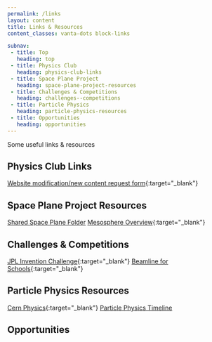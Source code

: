 ```yaml
---
permalink: /links
layout: content
title: Links & Resources
content_classes: vanta-dots block-links

subnav: 
 - title: Top
   heading: top
 - title: Physics Club
   heading: physics-club-links
 - title: Space Plane Project
   heading: space-plane-project-resources
 - title: Challenges & Competitions
   heading: challenges--competitions
 - title: Particle Physics
   heading: particle-physics-resources
 - title: Opportunities
   heading: opportunities
---
```


Some useful links & resources

## Physics Club Links

[Website modification/new content request form](https://forms.gle/Je5ytpkE1geXxZgT8){:target="_blank"}

## Space Plane Project Resources

[Shared Space Plane Folder](https://drive.google.com/drive/folders/1itkfUPE0anoGPGpfnnr99dEDegw8AY1B?usp=sharing)
[Mesosphere Overview](https://scied.ucar.edu/shortcontent/mesosphere-overview){:target="_blank"}

## Challenges & Competitions

[JPL Invention Challenge](https://www.jpl.nasa.gov/events/inventionchallenge/){:target="_blank"}
[Beamline for Schools](https://beamlineforschools.cern/){:target="_blank"}

## Particle Physics Resources

[Cern Physics](https://home.cern/about/physics){:target="_blank"}
[Particle Physics Timeline](https://particleadventure.org/other/history/)

## Opportunities


